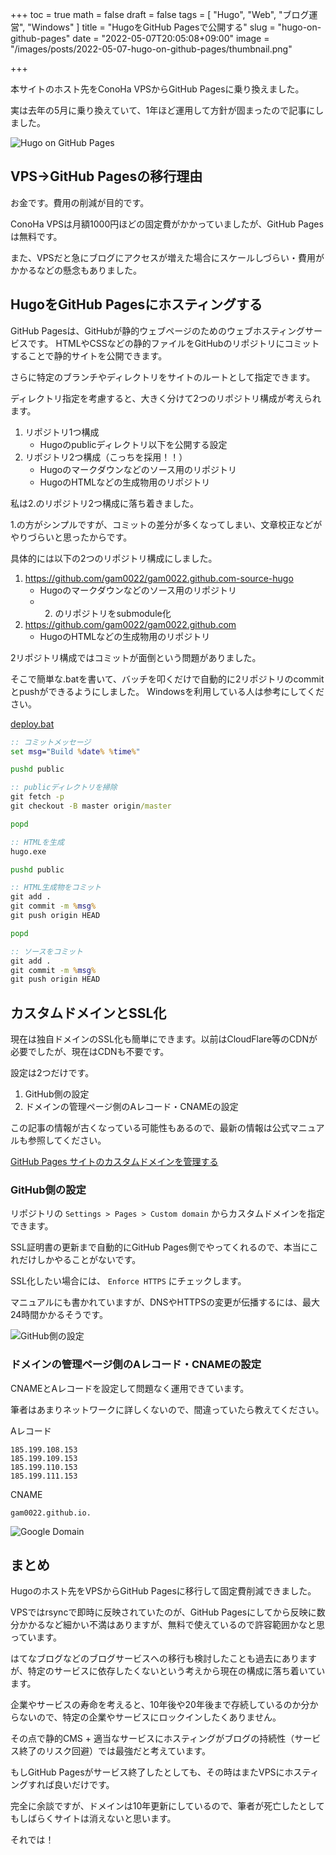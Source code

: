 +++
toc = true
math = false
draft = false
tags = [
    "Hugo", "Web", "ブログ運営", "Windows"
]
title = "HugoをGitHub Pagesで公開する"
slug = "hugo-on-github-pages"
date = "2022-05-07T20:05:08+09:00"
image = "/images/posts/2022-05-07-hugo-on-github-pages/thumbnail.png"

+++

本サイトのホスト先をConoHa VPSからGitHub Pagesに乗り換えました。

実は去年の5月に乗り換えていて、1年ほど運用して方針が固まったので記事にしました。

![Hugo on GitHub Pages](/images/posts/2022-05-07-hugo-on-github-pages/thumbnail.png)

<!--more-->

## VPS→GitHub Pagesの移行理由

お金です。費用の削減が目的です。

ConoHa VPSは月額1000円ほどの固定費がかかっていましたが、GitHub Pagesは無料です。

また、VPSだと急にブログにアクセスが増えた場合にスケールしづらい・費用がかかるなどの懸念もありました。

## HugoをGitHub Pagesにホスティングする

GitHub Pagesは、GitHubが静的ウェブページのためのウェブホスティングサービスです。
HTMLやCSSなどの静的ファイルをGitHubのリポジトリにコミットすることで静的サイトを公開できます。

さらに特定のブランチやディレクトリをサイトのルートとして指定できます。

ディレクトリ指定を考慮すると、大きく分けて2つのリポジトリ構成が考えられます。

1. リポジトリ1つ構成
    - Hugoのpublicディレクトリ以下を公開する設定
2. リポジトリ2つ構成（こっちを採用！！）
    - Hugoのマークダウンなどのソース用のリポジトリ
    - HugoのHTMLなどの生成物用のリポジトリ

私は2.のリポジトリ2つ構成に落ち着きました。

1.の方がシンプルですが、コミットの差分が多くなってしまい、文章校正などがやりづらいと思ったからです。

具体的には以下の2つのリポジトリ構成にしました。

1. https://github.com/gam0022/gam0022.github.com-source-hugo
    - Hugoのマークダウンなどのソース用のリポジトリ
    - 2. のリポジトリをsubmodule化
2. https://github.com/gam0022/gam0022.github.com
    - HugoのHTMLなどの生成物用のリポジトリ

2リポジトリ構成ではコミットが面倒という問題がありました。

そこで簡単な.batを書いて、バッチを叩くだけで自動的に2リポジトリのcommitとpushができるようにしました。
Windowsを利用している人は参考にしてください。

[deploy.bat](https://github.com/gam0022/gam0022.github.com-source-hugo/blob/master/deploy.bat)

```bat
:: コミットメッセージ
set msg="Build %date% %time%"

pushd public

:: publicディレクトリを掃除
git fetch -p
git checkout -B master origin/master

popd

:: HTMLを生成
hugo.exe

pushd public

:: HTML生成物をコミット
git add .
git commit -m %msg%
git push origin HEAD

popd

:: ソースをコミット
git add .
git commit -m %msg%
git push origin HEAD
```

## カスタムドメインとSSL化

現在は独自ドメインのSSL化も簡単にできます。以前はCloudFlare等のCDNが必要でしたが、現在はCDNも不要です。

設定は2つだけです。

1. GitHub側の設定
2. ドメインの管理ページ側のAレコード・CNAMEの設定

この記事の情報が古くなっている可能性もあるので、最新の情報は公式マニュアルも参照してください。

[GitHub Pages サイトのカスタムドメインを管理する](https://docs.github.com/ja/pages/configuring-a-custom-domain-for-your-github-pages-site/managing-a-custom-domain-for-your-github-pages-site)

### GitHub側の設定

リポジトリの `Settings > Pages > Custom domain` からカスタムドメインを指定できます。

SSL証明書の更新まで自動的にGitHub Pages側でやってくれるので、本当にこれだけしかやることがないです。

SSL化したい場合には、 `Enforce HTTPS` にチェックします。

マニュアルにも書かれていますが、DNSやHTTPSの変更が伝播するには、最大24時間かかるそうです。

![GitHub側の設定](/images/posts/2022-05-07-hugo-on-github-pages/github-custom-domain.png)

### ドメインの管理ページ側のAレコード・CNAMEの設定

CNAMEとAレコードを設定して問題なく運用できています。

筆者はあまりネットワークに詳しくないので、間違っていたら教えてください。

Aレコード

```
185.199.108.153
185.199.109.153
185.199.110.153
185.199.111.153
```

CNAME

```
gam0022.github.io.
```

![Google Domain](/images/posts/2022-05-07-hugo-on-github-pages/google-domain.png)

## まとめ

Hugoのホスト先をVPSからGitHub Pagesに移行して固定費削減できました。

VPSではrsyncで即時に反映されていたのが、GitHub Pagesにしてから反映に数分かかるなど細かい不満はありますが、無料で使えているので許容範囲かなと思っています。

はてなブログなどのブログサービスへの移行も検討したことも過去にありますが、特定のサービスに依存したくないという考えから現在の構成に落ち着いています。

企業やサービスの寿命を考えると、10年後や20年後まで存続しているのか分からないので、特定の企業やサービスにロックインしたくありません。

その点で静的CMS + 適当なサービスにホスティングがブログの持続性（サービス終了のリスク回避）では最強だと考えています。

もしGitHub Pagesがサービス終了したとしても、その時はまたVPSにホスティングすれば良いだけです。

完全に余談ですが、ドメインは10年更新にしているので、筆者が死亡したとしてもしばらくサイトは消えないと思います。

それでは！